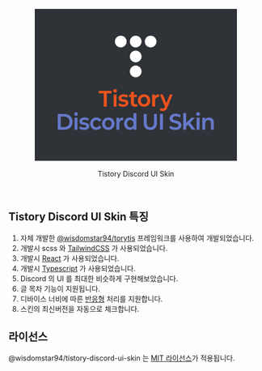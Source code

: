 <p align="center">
  <a href="#" target="_blank">
    <img alt="Tistory Discord UI Skin" src="./src/public/preview560.jpg" width="400" style="max-width: 100%;" />
  </a>
</p>

<p align="center">
  Tistory Discord UI Skin
</p>

<br />

## Tistory Discord UI Skin 특징

1. 자체 개발한 [@wisdomstar94/torytis](https://github.com/wisdomstar94/torytis) 프레임워크를 사용하여 개발되었습니다.
2. 개발시 scss 와 [TailwindCSS](https://tailwindcss.com/) 가 사용되었습니다.
3. 개발시 [React](https://react.dev/) 가 사용되었습니다.
4. 개발시 [Typescript](https://www.typescriptlang.org/) 가 사용되었습니다.
5. Discord 의 UI 를 최대한 비슷하게 구현해보았습니다.
6. 글 목차 기능이 지원됩니다.
7. 디바이스 너비에 따른 [반응형](https://namu.wiki/w/%EB%B0%98%EC%9D%91%ED%98%95%20%EC%9B%B9) 처리를 지원합니다.
8. 스킨의 최신버전을 자동으로 체크합니다.

## 라이선스

@wisdomstar94/tistory-discord-ui-skin 는 [MIT 라이선스](./LICENSE)가 적용됩니다.
